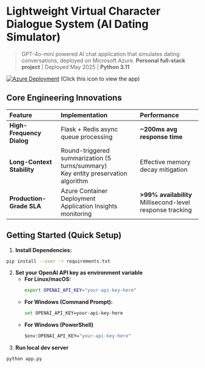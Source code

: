 # Lightweight Virtual Character Dialogue System (AI Dating Simulator)
> GPT-4o-mini powered AI chat application that simulates dating conversations, deployed on Microsoft Azure.
> ​**Personal full-stack project**​ | Deployed May 2025 | ​**Python 3.11**

[![Azure Deployment](https://img.shields.io/badge/Deployed%20on-Microsoft%20Azure-0089D6?logo=microsoft-azure)](https://dpchatbot-b3d9f4bdbveadcgt.centralus-01.azurewebsites.net/) (Click this icon to view the app)

## Core Engineering Innovations
| ​**Feature**​                | ​**Implementation**​                        | ​**Performance**​            |
| :------------------------- | :---------------------------------------- | :-------------------------- |
| ​**High-Frequency Dialog**​ | Flask + Redis async queue processing       | ​**~200ms avg response time**​ |
| ​**Long-Context Stability**​ | Round-triggered summarization (5 turns/summary)<br>Key entity preservation algorithm | Effective memory decay mitigation |
| ​**Production-Grade SLA**​   | Azure Container Deployment<br>Application Insights monitoring | ​**>99% availability**​ <br>Millisecond-level response tracking |

## Getting Started (Quick Setup)
1.  ​**Install Dependencies:​**​
  ```bash
  pip install --user -r requirements.txt
  ```
2.  **Set your OpenAI API key as environment variable**
    *   **For Linux/macOS:**
        ```bash
        export OPENAI_API_KEY="your-api-key-here"
        ```
    *   **For Windows (Command Prompt):**
        ```bash
        set OPENAI_API_KEY=your-api-key-here
        ```
    *   **For Windows (PowerShell)**
        ```bash
        $env:OPENAI_API_KEY="your-api-key-here"
        ```
3.  **Run local dev server**
```bash
python app.py
```
